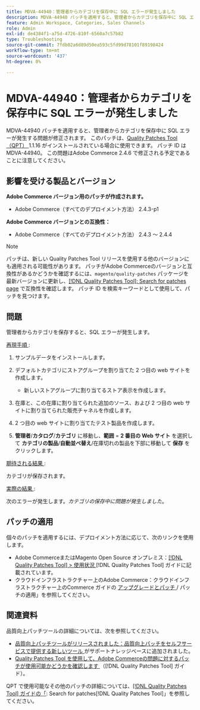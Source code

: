 ```yaml
---
title: MDVA-44940：管理者からカテゴリを保存中に SQL エラーが発生しました
description: MDVA-44940 パッチを適用すると、管理者からカテゴリを保存中に SQL エラーが発生する問題が修正されます。 このパッチは、[Quality Patches Tool （QPT） ] （https://experienceleague.adobe.com/en/docs/commerce-operations/tools/quality-patches-tool/quality-patches-tool-to-self-serve-quality-patches） 1.1.16 がインストールされている場合に利用できます。 パッチ ID は MDVA-44940。 この問題はAdobe Commerce 2.4.6 で修正される予定であることに注意してください。
feature: Admin Workspace, Categories, Sales Channels
role: Admin
exl-id: de4384f1-a75d-4726-810f-6560a7c57b82
type: Troubleshooting
source-git-commit: 7fdb02a6d89d50ea593c5fd99d78101f89198424
workflow-type: tm+mt
source-wordcount: '437'
ht-degree: 0%

---
```


# MDVA-44940：管理者からカテゴリを保存中に SQL エラーが発生しました

MDVA-44940 パッチを適用すると、管理者からカテゴリを保存中に SQL エラーが発生する問題が修正されます。 このパッチは、[Quality Patches Tool （QPT） ](https://experienceleague.adobe.com/en/docs/commerce-operations/tools/quality-patches-tool/quality-patches-tool-to-self-serve-quality-patches)1.1.16 がインストールされている場合に使用できます。 パッチ ID は MDVA-44940。 この問題はAdobe Commerce 2.4.6 で修正される予定であることに注意してください。

## 影響を受ける製品とバージョン

**Adobe Commerce バージョン用のパッチが作成されます。**

* Adobe Commerce（すべてのデプロイメント方法） 2.4.3-p1

**Adobe Commerce バージョンとの互換性：**

* Adobe Commerce（すべてのデプロイメント方法） 2.4.3 ～ 2.4.4

>[!NOTE]
>
>パッチは、新しい Quality Patches Tool リリースを使用する他のバージョンにも適用される可能性があります。 パッチがAdobe Commerceのバージョンと互換性があるかどうかを確認するには、`magento/quality-patches` パッケージを最新バージョンに更新し、[[!DNL Quality Patches Tool]: Search for patches page](https://experienceleague.adobe.com/en/docs/commerce-operations/tools/quality-patches-tool/quality-patches-tool-to-self-serve-quality-patches) で互換性を確認します。 パッチ ID を検索キーワードとして使用して、パッチを見つけます。

## 問題

管理者からカテゴリを保存すると、SQL エラーが発生します。

<u> 再現手順 </u>:

1. サンプルデータをインストールします。
1. デフォルトカテゴリにストアグループを割り当てた 2 つ目の web サイトを作成します。

   * 新しいストアグループに割り当てるストア表示を作成します。

1. 在庫と、この在庫に割り当てられた追加のソース、および 2 つ目の web サイトに割り当てられた販売チャネルを作成します。
1. 2 つ目の web サイトに割り当てたテスト製品を作成します。
1. **管理者**/**カタログ**/**カテゴリ** に移動し、**範囲** = **2 番目の Web サイト** を選択して **カテゴリの製品**/**自動並べ替え**/在庫切れの製品を下部に移動して **保存** をクリックします。

<u> 期待される結果 </u>:

カテゴリが保存されます。

<u> 実際の結果 </u>:

次のエラーが発生します。*カテゴリの保存中に問題が発生しました*。

## パッチの適用

個々のパッチを適用するには、デプロイメント方法に応じて、次のリンクを使用します。

* Adobe CommerceまたはMagento Open Source オンプレミス：[[!DNL Quality Patches Tool] > 使用状況 ](/help/tools/quality-patches-tool/usage.md)[!DNL Quality Patches Tool] ガイドに記載されています。
* クラウドインフラストラクチャー上のAdobe Commerce：クラウドインフラストラクチャー上のCommerce ガイドの [ アップグレードとパッチ ](https://experienceleague.adobe.com/docs/commerce-cloud-service/user-guide/develop/upgrade/apply-patches.html)/ パッチの適用」を参照してください。

## 関連資料

品質向上パッチツールの詳細については、次を参照してください。

* [ 品質向上パッチツールがリリースされました：品質向上パッチをセルフサービスで提供する新しいツール ](https://experienceleague.adobe.com/en/docs/commerce-operations/tools/quality-patches-tool/quality-patches-tool-to-self-serve-quality-patches) がサポートナレッジベースに追加されました。
* [Quality Patches Tool を使用して、Adobe Commerceの問題に対するパッチが使用可能かどうかを確認します ](/help/tools/quality-patches-tool/patches-available-in-qpt/check-patch-for-magento-issue-with-magento-quality-patches.md) （[!DNL Quality Patches Tool] ガイド）。

QPT で使用可能なその他のパッチの詳細については、[[!DNL Quality Patches Tool] ガイドの「](https://experienceleague.adobe.com/tools/commerce-quality-patches/index.html): Search for patches[!DNL Quality Patches Tool]」を参照してください。
